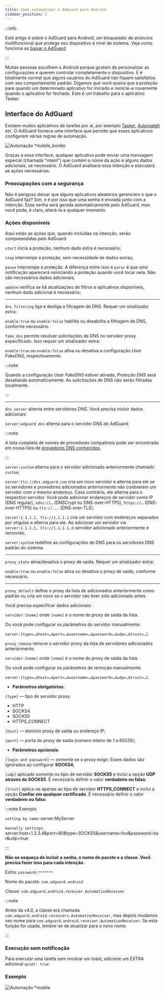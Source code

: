 ```yaml
---
title: Como automatizar o AdGuard para Android
sidebar_position: 3
---
```


:::info

Este artigo é sobre o AdGuard para Android, um bloqueador de anúncios multifuncional que protege seu dispositivo a nível de sistema. Veja como funciona ao [baixar o AdGuard](https://agrd.io/download-kb-adblock)

:::

Muitas pessoas escolhem o Android porque gostam de personalizar as configurações e querem controlar completamente o dispositivo. E é totalmente normal que alguns usuários do AdGuard não fiquem satisfeitos com seu comportamento padrão. Digamos que você queira que a proteção pare quando um determinado aplicativo for iniciado e reinicie-a novamente quando o aplicativo for fechado. Este é um trabalho para o aplicativo Tasker.

## Interface do AdGuard

Existem muitos aplicativos de tarefas por aí, por exemplo [Tasker](https://play.google.com/store/apps/details?id=net.dinglisch.android.taskerm&noprocess), [AutomateIt](https://play.google.com/store/apps/details?id=AutomateIt.mainPackage&noprocess) etc. O AdGuard fornece uma interface que permite que esses aplicativos configurem várias regras de automação.

![Automação *mobile_border](https://cdn.adtidy.org/blog/new/mmwmfautomation.jpg)

Graças a essa interface, qualquer aplicativo pode enviar uma mensagem especial (chamada “intent”) que contém o nome da ação e alguns dados adicionais, se necessário. O AdGuard analisará essa intenção e executará as ações necessárias.

### Preocupações com a segurança

Não é perigoso deixar que alguns aplicativos aleatórios gerenciem o que o AdGuard faz? Sim, e é por isso que uma senha é enviada junto com a intenção. Essa senha será gerada automaticamente pelo AdGuard, mas você pode, é claro, alterá-la a qualquer momento.

### Ações disponíveis

Aqui estão as ações que, quando incluídas na intenção, serão compreendidas pelo AdGuard:

`start` inicia a proteção, nenhum dado extra é necessário;

`stop` interrompe a proteção, sem necessidade de dados extras;

`pause` interrompe a proteção. A diferença entre isso e `parar` é que uma notificação aparecerá reiniciando a proteção quando você tocar nela. Não são necessários dados adicionais;

`update` verifica se há atualizações de filtros e aplicativos disponíveis, nenhum dado adicional é necessário;

-----

`dns_filtering` liga e desliga a filtragem de DNS. Requer um sinalizador extra:

`enable:true` ou `enable:false` habilita ou desabilita a filtragem de DNS, conforme necessário.

`fake_dns` permite resolver solicitações de DNS no servidor proxy especificado. Isso requer um sinalizador extra:

`enable:true` ou `enable:false` ativa ou desativa a configuração *Usar FakeDNS*, respectivamente.

:::note

Quando a configuração *Usar FakeDNS* estiver ativada, *Proteção DNS* será desatiavda automaticamente. As solicitações de DNS não serão filtradas localmente.

:::

-----

`dns_server` alterna entre servidores DNS. Você precisa incluir dados adicionais:

 `server:adguard dns` alterna para o servidor DNS do AdGuard;

:::note

A lista completa de nomes de provedores compatíveis pode ser encontrada em nossa lista de [provedores DNS conhecidos](https://adguard-dns.io/kb/general/dns-providers/).

:::

 `server:custom` alterna para o servidor adicionado anteriormente chamado `custom`;

 `server:tls://dns.adguard.com` cria um novo servidor e alterna para ele se os servidores e provedores adicionados anteriormente não contiverem um servidor com o mesmo endereço. Caso contrário, ele alterna para o respectivo servidor. Você pode adicionar endereços de servidor como IP (DNS regular), `sdns://…` (DNSCrypt ou DNS-over-HTTPS), `https://…` (DNS-over-HTTPS) ou `tls://...` (DNS-over-TLS);

 `server:1.1.1.1, tls://1.1.1.1` cria um servidor com endereços separados por vírgulas e alterna para ele. Ao adicionar um servidor via `server:1.1.1.1, tls://1.1.1.1`, o servidor adicionado anteriormente é removido.

 `server:system` redefine as configurações de DNS para os servidores DNS padrão do sistema.

 -----

`proxy_state` ativa/desativa o proxy de saída. Requer um sinalizador extra:

`enable:true` ou `enable:false` ativa ou desativa o proxy de saída, conforme necessário.

-----

`proxy_default` define o proxy da lista de adicionados anteriormente como padrão ou cria um novo se o servidor não tiver sido adicionado antes.

Você precisa especificar dados adicionais:

`servidor:[nome]` onde `[nome]` é o nome do proxy de saída da lista.

Ou você pode configurar os parâmetros do servidor manualmente:

`server:[type=…&host=…&port=…&username=…&password=…&udp=…&trust=…]`.

`proxy_remove` remove o servidor proxy da lista de servidores adicionados anteriormente.

`servidor:[nome]` onde `[nome]` é o nome do proxy de saída da lista.

Ou você pode configurar os parâmetros de remoção manualmente:

`server:[type=…&host=…&port=…&username=…&password=…&udp=…&trust=…]`.

- **Parâmetros obrigatórios**:

`[type]` — tipo de servidor proxy:

- HTTP
- SOCKS4
- SOCKS5
- HTTPS_CONNECT

`[host]` — domínio proxy de saída ou endereço IP;

`[port]` — porta do proxy de saída (número inteiro de 1 a 65535);

- **Parâmetros opcionais**:

 `[login and password]` — somente se o proxy exigir. Esses dados são ignorados ao configurar **SOCKS4**;

 `[udp]` aplicado somente no tipo de servidor **SOCKS5** e inclui a opção **UDP através de SOCKS5**. É necessário definir o valor **verdadeiro ou falso**;

 `[trust]` aplica-se apenas ao tipo de servidor **HTTPS_CONNECT** e inclui a opção **Confiar em qualquer certificado**. É necessário definir o valor **verdadeiro ou falso**.

:::note Exemplo

`setting by name`: server:MyServer

`manually settings`: server:host=1.2.3.4&port=80&type=SOCKS5&username=foo&password=bar&udp=true

:::

**Não se esqueça de incluir a senha, o nome do pacote e a classe. Você precisa fazer isso para cada intenção.**

Extra: `password:*******`

Nome do pacote: `com.adguard.android`

Classe: `com.adguard.android.receiver.AutomationReceiver`

:::note

Antes da v4.0, a classe era chamada `com.adguard.android.receivers.AutomationReceiver`, mas depois mudamos seu nome para `com.adguard.android.receiver.AutomationReceiver`. Se esta função for usada, lembre-se de atualizar para o novo nome.

:::

### Execução sem notificação

Para executar uma tarefa sem mostrar um toast, adicione um EXTRA adicional `quiet: true`

### Exemplo

![Automação *mobile](https://cdn.adtidy.org/content/kb/ad_blocker/android/solving_problems/tasker/automation2.png)
